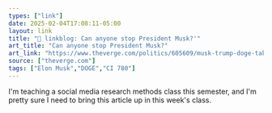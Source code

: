 ```yaml
---
types: ["link"]
date: 2025-02-04T17:08:11-05:00
layout: link
title: "🔗 linkblog: Can anyone stop President Musk?'"
art_title: "Can anyone stop President Musk?"
art_link: "https://www.theverge.com/politics/605609/musk-trump-doge-takeover-crisis"
source: ["theverge.com"]
tags: ["Elon Musk","DOGE","CI 780"]
---
```

I'm teaching a social media research methods class this semester, and I'm pretty sure I need to bring this article up in this week's class.
